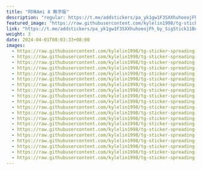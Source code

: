 ```yaml
---
title: "阿咪Ami 8 無字版"
description: "regular: https://t.me/addstickers/pa_yk1gw1F3SXXhuhoeojFh_by_SigStick11Bot"
featured_image: "https://raw.githubusercontent.com/kylelin1998/tg-sticker-spreading-worldwide-images/main/img/31ee71ec-1e3e-441f-bbdd-ac14ba77fdb9.jpg"
link: "https://t.me/addstickers/pa_yk1gw1F3SXXhuhoeojFh_by_SigStick11Bot"
weight: 3
date: 2024-04-01T08:03:33+08:00
images:
  - https://raw.githubusercontent.com/kylelin1998/tg-sticker-spreading-worldwide-images/main/img/31ee71ec-1e3e-441f-bbdd-ac14ba77fdb9.jpg
  - https://raw.githubusercontent.com/kylelin1998/tg-sticker-spreading-worldwide-images/main/img/837b61d9-e8c5-49e6-9253-8253d4909d65.jpg
  - https://raw.githubusercontent.com/kylelin1998/tg-sticker-spreading-worldwide-images/main/img/fb97a08b-5f7c-4ba4-a5b1-36611165f537.jpg
  - https://raw.githubusercontent.com/kylelin1998/tg-sticker-spreading-worldwide-images/main/img/e4b050b8-4fa3-4262-85d4-83cc567f8e69.jpg
  - https://raw.githubusercontent.com/kylelin1998/tg-sticker-spreading-worldwide-images/main/img/6abca5d9-6c8d-449b-b062-a3be67dd2ef3.jpg
  - https://raw.githubusercontent.com/kylelin1998/tg-sticker-spreading-worldwide-images/main/img/9f2a9f6f-0e42-4553-afc8-fa2af28a74bb.jpg
  - https://raw.githubusercontent.com/kylelin1998/tg-sticker-spreading-worldwide-images/main/img/3b1d4e20-a364-4736-a3cb-46967ec1f5f7.jpg
  - https://raw.githubusercontent.com/kylelin1998/tg-sticker-spreading-worldwide-images/main/img/0bc15367-5c28-4a87-9f2d-9e43e76c11d2.jpg
  - https://raw.githubusercontent.com/kylelin1998/tg-sticker-spreading-worldwide-images/main/img/ad8abefb-aae2-40fc-8f5a-176f767abc1a.jpg
  - https://raw.githubusercontent.com/kylelin1998/tg-sticker-spreading-worldwide-images/main/img/e1788cce-980c-4777-af65-bf44ad029af5.jpg
  - https://raw.githubusercontent.com/kylelin1998/tg-sticker-spreading-worldwide-images/main/img/643737a8-2e18-4cbe-9a31-601d7fe47b4a.jpg
  - https://raw.githubusercontent.com/kylelin1998/tg-sticker-spreading-worldwide-images/main/img/1f3751be-b45a-4ff4-bb34-2d11119f7d93.jpg
  - https://raw.githubusercontent.com/kylelin1998/tg-sticker-spreading-worldwide-images/main/img/5d893f2a-7993-43ee-a0b2-af778a8b834d.jpg
  - https://raw.githubusercontent.com/kylelin1998/tg-sticker-spreading-worldwide-images/main/img/154f310a-0fc2-4404-9b4d-e4e7f471822f.jpg
  - https://raw.githubusercontent.com/kylelin1998/tg-sticker-spreading-worldwide-images/main/img/b5cbf99a-7917-412e-ac01-e5bb368ab8b1.jpg
  - https://raw.githubusercontent.com/kylelin1998/tg-sticker-spreading-worldwide-images/main/img/ce19b416-5028-4e4e-99c9-1ee451cd6d3b.jpg
  - https://raw.githubusercontent.com/kylelin1998/tg-sticker-spreading-worldwide-images/main/img/8deed2c6-e75b-4449-9753-254540b015d2.jpg
  - https://raw.githubusercontent.com/kylelin1998/tg-sticker-spreading-worldwide-images/main/img/94c021c2-9e0a-4aa4-9c83-4949bba1dc0f.jpg
  - https://raw.githubusercontent.com/kylelin1998/tg-sticker-spreading-worldwide-images/main/img/b6cf33a3-3000-4519-a25a-2d737cff9ee4.jpg
  - https://raw.githubusercontent.com/kylelin1998/tg-sticker-spreading-worldwide-images/main/img/a9318e15-f1fa-46dc-b5ef-b684ac47dd06.jpg
---
```

